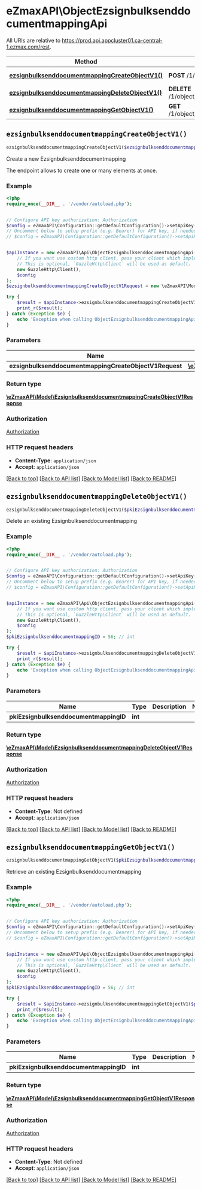 # eZmaxAPI\ObjectEzsignbulksenddocumentmappingApi

All URIs are relative to https://prod.api.appcluster01.ca-central-1.ezmax.com/rest.

Method | HTTP request | Description
------------- | ------------- | -------------
[**ezsignbulksenddocumentmappingCreateObjectV1()**](ObjectEzsignbulksenddocumentmappingApi.md#ezsignbulksenddocumentmappingCreateObjectV1) | **POST** /1/object/ezsignbulksenddocumentmapping | Create a new Ezsignbulksenddocumentmapping
[**ezsignbulksenddocumentmappingDeleteObjectV1()**](ObjectEzsignbulksenddocumentmappingApi.md#ezsignbulksenddocumentmappingDeleteObjectV1) | **DELETE** /1/object/ezsignbulksenddocumentmapping/{pkiEzsignbulksenddocumentmappingID} | Delete an existing Ezsignbulksenddocumentmapping
[**ezsignbulksenddocumentmappingGetObjectV1()**](ObjectEzsignbulksenddocumentmappingApi.md#ezsignbulksenddocumentmappingGetObjectV1) | **GET** /1/object/ezsignbulksenddocumentmapping/{pkiEzsignbulksenddocumentmappingID} | Retrieve an existing Ezsignbulksenddocumentmapping


## `ezsignbulksenddocumentmappingCreateObjectV1()`

```php
ezsignbulksenddocumentmappingCreateObjectV1($ezsignbulksenddocumentmappingCreateObjectV1Request): \eZmaxAPI\Model\EzsignbulksenddocumentmappingCreateObjectV1Response
```

Create a new Ezsignbulksenddocumentmapping

The endpoint allows to create one or many elements at once.

### Example

```php
<?php
require_once(__DIR__ . '/vendor/autoload.php');


// Configure API key authorization: Authorization
$config = eZmaxAPI\Configuration::getDefaultConfiguration()->setApiKey('Authorization', 'YOUR_API_KEY');
// Uncomment below to setup prefix (e.g. Bearer) for API key, if needed
// $config = eZmaxAPI\Configuration::getDefaultConfiguration()->setApiKeyPrefix('Authorization', 'Bearer');


$apiInstance = new eZmaxAPI\Api\ObjectEzsignbulksenddocumentmappingApi(
    // If you want use custom http client, pass your client which implements `GuzzleHttp\ClientInterface`.
    // This is optional, `GuzzleHttp\Client` will be used as default.
    new GuzzleHttp\Client(),
    $config
);
$ezsignbulksenddocumentmappingCreateObjectV1Request = new \eZmaxAPI\Model\EzsignbulksenddocumentmappingCreateObjectV1Request(); // \eZmaxAPI\Model\EzsignbulksenddocumentmappingCreateObjectV1Request

try {
    $result = $apiInstance->ezsignbulksenddocumentmappingCreateObjectV1($ezsignbulksenddocumentmappingCreateObjectV1Request);
    print_r($result);
} catch (Exception $e) {
    echo 'Exception when calling ObjectEzsignbulksenddocumentmappingApi->ezsignbulksenddocumentmappingCreateObjectV1: ', $e->getMessage(), PHP_EOL;
}
```

### Parameters

Name | Type | Description  | Notes
------------- | ------------- | ------------- | -------------
 **ezsignbulksenddocumentmappingCreateObjectV1Request** | [**\eZmaxAPI\Model\EzsignbulksenddocumentmappingCreateObjectV1Request**](../Model/EzsignbulksenddocumentmappingCreateObjectV1Request.md)|  |

### Return type

[**\eZmaxAPI\Model\EzsignbulksenddocumentmappingCreateObjectV1Response**](../Model/EzsignbulksenddocumentmappingCreateObjectV1Response.md)

### Authorization

[Authorization](../../README.md#Authorization)

### HTTP request headers

- **Content-Type**: `application/json`
- **Accept**: `application/json`

[[Back to top]](#) [[Back to API list]](../../README.md#endpoints)
[[Back to Model list]](../../README.md#models)
[[Back to README]](../../README.md)

## `ezsignbulksenddocumentmappingDeleteObjectV1()`

```php
ezsignbulksenddocumentmappingDeleteObjectV1($pkiEzsignbulksenddocumentmappingID): \eZmaxAPI\Model\EzsignbulksenddocumentmappingDeleteObjectV1Response
```

Delete an existing Ezsignbulksenddocumentmapping



### Example

```php
<?php
require_once(__DIR__ . '/vendor/autoload.php');


// Configure API key authorization: Authorization
$config = eZmaxAPI\Configuration::getDefaultConfiguration()->setApiKey('Authorization', 'YOUR_API_KEY');
// Uncomment below to setup prefix (e.g. Bearer) for API key, if needed
// $config = eZmaxAPI\Configuration::getDefaultConfiguration()->setApiKeyPrefix('Authorization', 'Bearer');


$apiInstance = new eZmaxAPI\Api\ObjectEzsignbulksenddocumentmappingApi(
    // If you want use custom http client, pass your client which implements `GuzzleHttp\ClientInterface`.
    // This is optional, `GuzzleHttp\Client` will be used as default.
    new GuzzleHttp\Client(),
    $config
);
$pkiEzsignbulksenddocumentmappingID = 56; // int

try {
    $result = $apiInstance->ezsignbulksenddocumentmappingDeleteObjectV1($pkiEzsignbulksenddocumentmappingID);
    print_r($result);
} catch (Exception $e) {
    echo 'Exception when calling ObjectEzsignbulksenddocumentmappingApi->ezsignbulksenddocumentmappingDeleteObjectV1: ', $e->getMessage(), PHP_EOL;
}
```

### Parameters

Name | Type | Description  | Notes
------------- | ------------- | ------------- | -------------
 **pkiEzsignbulksenddocumentmappingID** | **int**|  |

### Return type

[**\eZmaxAPI\Model\EzsignbulksenddocumentmappingDeleteObjectV1Response**](../Model/EzsignbulksenddocumentmappingDeleteObjectV1Response.md)

### Authorization

[Authorization](../../README.md#Authorization)

### HTTP request headers

- **Content-Type**: Not defined
- **Accept**: `application/json`

[[Back to top]](#) [[Back to API list]](../../README.md#endpoints)
[[Back to Model list]](../../README.md#models)
[[Back to README]](../../README.md)

## `ezsignbulksenddocumentmappingGetObjectV1()`

```php
ezsignbulksenddocumentmappingGetObjectV1($pkiEzsignbulksenddocumentmappingID): \eZmaxAPI\Model\EzsignbulksenddocumentmappingGetObjectV1Response
```

Retrieve an existing Ezsignbulksenddocumentmapping



### Example

```php
<?php
require_once(__DIR__ . '/vendor/autoload.php');


// Configure API key authorization: Authorization
$config = eZmaxAPI\Configuration::getDefaultConfiguration()->setApiKey('Authorization', 'YOUR_API_KEY');
// Uncomment below to setup prefix (e.g. Bearer) for API key, if needed
// $config = eZmaxAPI\Configuration::getDefaultConfiguration()->setApiKeyPrefix('Authorization', 'Bearer');


$apiInstance = new eZmaxAPI\Api\ObjectEzsignbulksenddocumentmappingApi(
    // If you want use custom http client, pass your client which implements `GuzzleHttp\ClientInterface`.
    // This is optional, `GuzzleHttp\Client` will be used as default.
    new GuzzleHttp\Client(),
    $config
);
$pkiEzsignbulksenddocumentmappingID = 56; // int

try {
    $result = $apiInstance->ezsignbulksenddocumentmappingGetObjectV1($pkiEzsignbulksenddocumentmappingID);
    print_r($result);
} catch (Exception $e) {
    echo 'Exception when calling ObjectEzsignbulksenddocumentmappingApi->ezsignbulksenddocumentmappingGetObjectV1: ', $e->getMessage(), PHP_EOL;
}
```

### Parameters

Name | Type | Description  | Notes
------------- | ------------- | ------------- | -------------
 **pkiEzsignbulksenddocumentmappingID** | **int**|  |

### Return type

[**\eZmaxAPI\Model\EzsignbulksenddocumentmappingGetObjectV1Response**](../Model/EzsignbulksenddocumentmappingGetObjectV1Response.md)

### Authorization

[Authorization](../../README.md#Authorization)

### HTTP request headers

- **Content-Type**: Not defined
- **Accept**: `application/json`

[[Back to top]](#) [[Back to API list]](../../README.md#endpoints)
[[Back to Model list]](../../README.md#models)
[[Back to README]](../../README.md)
